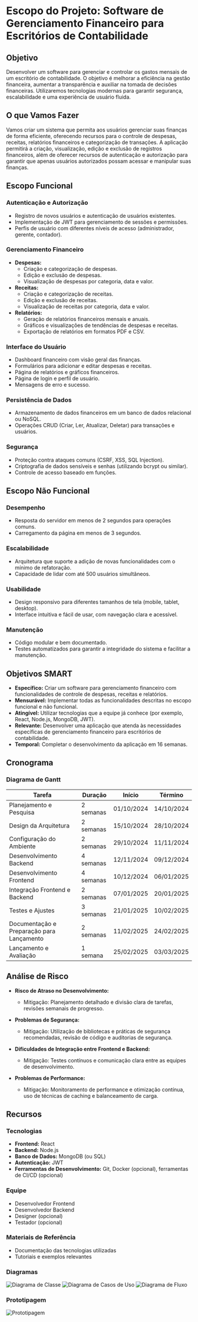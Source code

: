 # Escopo do Projeto: Software de Gerenciamento Financeiro para Escritórios de Contabilidade

## Objetivo

Desenvolver um software para gerenciar e controlar os gastos mensais de um escritório de contabilidade. O objetivo é melhorar a eficiência na gestão financeira, aumentar a transparência e auxiliar na tomada de decisões financeiras. Utilizaremos tecnologias modernas para garantir segurança, escalabilidade e uma experiência de usuário fluida.

## O que Vamos Fazer

Vamos criar um sistema que permita aos usuários gerenciar suas finanças de forma eficiente, oferecendo recursos para o controle de despesas, receitas, relatórios financeiros e categorização de transações. A aplicação permitirá a criação, visualização, edição e exclusão de registros financeiros, além de oferecer recursos de autenticação e autorização para garantir que apenas usuários autorizados possam acessar e manipular suas finanças.

## Escopo Funcional

### Autenticação e Autorização

- Registro de novos usuários e autenticação de usuários existentes.
- Implementação de JWT para gerenciamento de sessões e permissões.
- Perfis de usuário com diferentes níveis de acesso (administrador, gerente, contador).

### Gerenciamento Financeiro

- **Despesas:**
  - Criação e categorização de despesas.
  - Edição e exclusão de despesas.
  - Visualização de despesas por categoria, data e valor.
- **Receitas:**
  - Criação e categorização de receitas.
  - Edição e exclusão de receitas.
  - Visualização de receitas por categoria, data e valor.
- **Relatórios:**
  - Geração de relatórios financeiros mensais e anuais.
  - Gráficos e visualizações de tendências de despesas e receitas.
  - Exportação de relatórios em formatos PDF e CSV.

### Interface do Usuário

- Dashboard financeiro com visão geral das finanças.
- Formulários para adicionar e editar despesas e receitas.
- Página de relatórios e gráficos financeiros.
- Página de login e perfil de usuário.
- Mensagens de erro e sucesso.

### Persistência de Dados

- Armazenamento de dados financeiros em um banco de dados relacional ou NoSQL.
- Operações CRUD (Criar, Ler, Atualizar, Deletar) para transações e usuários.

### Segurança

- Proteção contra ataques comuns (CSRF, XSS, SQL Injection).
- Criptografia de dados sensíveis e senhas (utilizando bcrypt ou similar).
- Controle de acesso baseado em funções.

## Escopo Não Funcional

### Desempenho

- Resposta do servidor em menos de 2 segundos para operações comuns.
- Carregamento da página em menos de 3 segundos.

### Escalabilidade

- Arquitetura que suporte a adição de novas funcionalidades com o mínimo de refatoração.
- Capacidade de lidar com até 500 usuários simultâneos.

### Usabilidade

- Design responsivo para diferentes tamanhos de tela (mobile, tablet, desktop).
- Interface intuitiva e fácil de usar, com navegação clara e acessível.

### Manutenção

- Código modular e bem documentado.
- Testes automatizados para garantir a integridade do sistema e facilitar a manutenção.

## Objetivos SMART

- **Específico:** Criar um software para gerenciamento financeiro com funcionalidades de controle de despesas, receitas e relatórios.
- **Mensurável:** Implementar todas as funcionalidades descritas no escopo funcional e não funcional.
- **Atingível:** Utilizar tecnologias que a equipe já conhece (por exemplo, React, Node.js, MongoDB, JWT).
- **Relevante:** Desenvolver uma aplicação que atenda às necessidades específicas de gerenciamento financeiro para escritórios de contabilidade.
- **Temporal:** Completar o desenvolvimento da aplicação em 16 semanas.

## Cronograma

### Diagrama de Gantt

| Tarefa                                    | Duração   | Início     | Término    |
| ----------------------------------------- | --------- | ---------- | ---------- |
| Planejamento e Pesquisa                   | 2 semanas | 01/10/2024 | 14/10/2024 |
| Design da Arquitetura                     | 2 semanas | 15/10/2024 | 28/10/2024 |
| Configuração do Ambiente                  | 2 semanas | 29/10/2024 | 11/11/2024 |
| Desenvolvimento Backend                   | 4 semanas | 12/11/2024 | 09/12/2024 |
| Desenvolvimento Frontend                  | 4 semanas | 10/12/2024 | 06/01/2025 |
| Integração Frontend e Backend             | 2 semanas | 07/01/2025 | 20/01/2025 |
| Testes e Ajustes                          | 3 semanas | 21/01/2025 | 10/02/2025 |
| Documentação e Preparação para Lançamento | 2 semanas | 11/02/2025 | 24/02/2025 |
| Lançamento e Avaliação                    | 1 semana  | 25/02/2025 | 03/03/2025 |

## Análise de Risco

- **Risco de Atraso no Desenvolvimento:**

  - Mitigação: Planejamento detalhado e divisão clara de tarefas, revisões semanais de progresso.

- **Problemas de Segurança:**

  - Mitigação: Utilização de bibliotecas e práticas de segurança recomendadas, revisão de código e auditorias de segurança.

- **Dificuldades de Integração entre Frontend e Backend:**

  - Mitigação: Testes contínuos e comunicação clara entre as equipes de desenvolvimento.

- **Problemas de Performance:**
  - Mitigação: Monitoramento de performance e otimização contínua, uso de técnicas de caching e balanceamento de carga.

## Recursos

### Tecnologias

- **Frontend:** React
- **Backend:** Node.js
- **Banco de Dados:** MongoDB (ou SQL)
- **Autenticação:** JWT
- **Ferramentas de Desenvolvimento:** Git, Docker (opcional), ferramentas de CI/CD (opcional)

### Equipe

- Desenvolvedor Frontend
- Desenvolvedor Backend
- Designer (opcional)
- Testador (opcional)

### Materiais de Referência

- Documentação das tecnologias utilizadas
- Tutoriais e exemplos relevantes

### Diagramas

![Diagrama de Classe](img/DIAGRAMA%20CLASSE.png)
![Diagrama de Casos de Uso](img/DIAGRAMA%20DE%20USO.png)
![Diagrama de Fluxo](img/DIAGRAMA%20FLUXO.png)

### Prototipagem

![Prototipagem](img/PROTOTIPAGEM.png)
